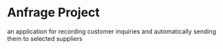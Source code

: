 # Anfrage Project #

an application for recording customer inquiries and automatically sending them to selected suppliers
